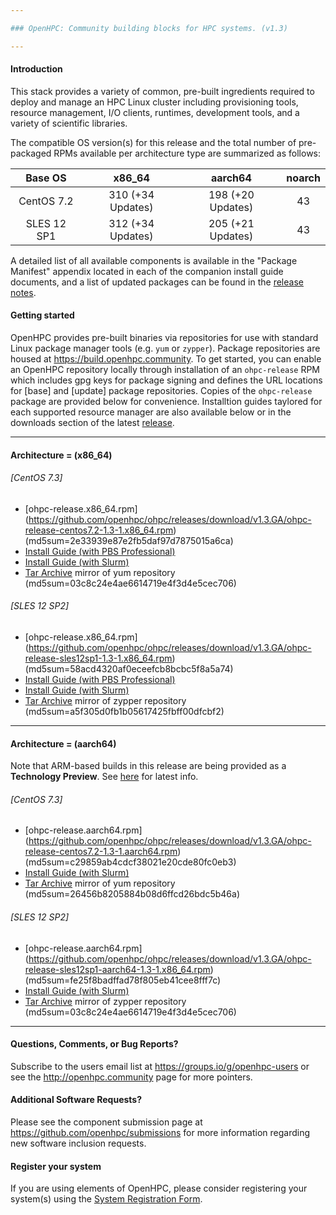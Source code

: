 ```yaml
---

### OpenHPC: Community building blocks for HPC systems. (v1.3)

---
```


#### Introduction

This stack provides a variety of common, pre-built ingredients required to
deploy and manage an HPC Linux cluster including provisioning tools, resource
management, I/O clients, runtimes, development tools, and a variety of
scientific libraries.

The compatible OS version(s) for this release and the total number of
pre-packaged RPMs available per architecture type are summarized as follows:

Base OS     | x86_64             | aarch64            | noarch
:---:       | :---:              | :---:              | :---:
CentOS 7.2  | 310 (+34 Updates) | 198 (+20 Updates) | 43
SLES 12 SP1 | 312 (+34 Updates) | 205 (+21 Updates) | 43

A detailed list of all available components is available in
the "Package Manifest" appendix located in each of the companion install
guide documents, and a list of updated packages can be found in the
[release notes](https://github.com/openhpc/ohpc/releases/tag/v1.3.GA). 

#### Getting started

OpenHPC provides pre-built binaries via repositories for use with standard
Linux package manager tools (e.g. ```yum``` or ```zypper```). Package
repositories are housed at https://build.openhpc.community. To get started, you
can enable an OpenHPC repository locally through installation of an
```ohpc-release``` RPM which includes gpg keys for package signing and defines
the URL locations for [base] and [update] package repositories. Copies of the
```ohpc-release``` package are provided below for convenience. Installtion guides 
taylored for each supported resource manager are also available below or in
the downloads section of the latest
[release](https://github.com/openhpc/ohpc/releases/tag/v1.3.GA).

---

#### Architecture = (x86_64)

###### [CentOS 7.3]
* [ohpc-release.x86_64.rpm] (https://github.com/openhpc/ohpc/releases/download/v1.3.GA/ohpc-release-centos7.2-1.3-1.x86_64.rpm) (md5sum=2e33939e87e2fb5daf97d7875015a6ca)
* [Install Guide (with PBS Professional)](https://github.com/openhpc/ohpc/releases/download/v1.3.GA/Install_guide-CentOS7.2-PBSPro-1.3-x86_64.pdf)
* [Install Guide (with Slurm)](https://github.com/openhpc/ohpc/releases/download/v1.3.GA/Install_guide-CentOS7.2-SLURM-1.3-x86_64.pdf)
* [Tar Archive](http://build.openhpc.community/dist/1.3/OpenHPC-1.3.CentOS_7.2_x86_64.tar) mirror of yum repository (md5sum=03c8c24e4ae6614719e4f3d4e5cec706)

###### [SLES 12 SP2]
* [ohpc-release.x86_64.rpm] (https://github.com/openhpc/ohpc/releases/download/v1.3.GA/ohpc-release-sles12sp1-1.3-1.x86_64.rpm) (md5sum=58acd4320af0eceefcb8bcbc5f8a5a74)
* [Install Guide (with PBS Professional)](https://github.com/openhpc/ohpc/releases/download/v1.3.GA/Install_guide-SLE_12_SP1-PBSPro-1.3-x86_64.pdf)
* [Install Guide (with Slurm)](https://github.com/openhpc/ohpc/releases/download/v1.3.GA/Install_guide-SLE_12_SP1-SLURM-1.3-x86_64.pdf)
* [Tar Archive](http://build.openhpc.community/dist/1.3/OpenHPC-1.3.SLE_12_SP1_x86_64.tar) mirror of zypper repository (md5sum=a5f305d0fb1b05617425fbff00dfcbf2)

---

#### Architecture = (aarch64)

Note that ARM-based builds in this release are being provided as a **Technology Preview**. See [here](https://github.com/openhpc/ohpc/wiki/ARM-Tech-Preview) for latest info.

###### [CentOS 7.3]
* [ohpc-release.aarch64.rpm] (https://github.com/openhpc/ohpc/releases/download/v1.3.GA/ohpc-release-centos7.2-1.3-1.aarch64.rpm) (md5sum=c29859ab4cdcf38021e20cde80fc0eb3)
* [Install Guide (with Slurm)](https://github.com/openhpc/ohpc/releases/download/v1.3.GA/Install_guide-CentOS7.2-SLURM-1.3-aarch64.pdf)
* [Tar Archive](http://build.openhpc.community/dist/1.3/OpenHPC-1.3.CentOS_7.2_aarch64.tar) mirror of yum repository (md5sum=26456b8205884b08d6ffcd26bdc5b46a)

###### [SLES 12 SP2]
* [ohpc-release.aarch64.rpm] (https://github.com/openhpc/ohpc/releases/download/v1.3.GA/ohpc-release-sles12sp1-aarch64-1.3-1.x86_64.rpm) (md5sum=fe25f8badffad78f805eb41cee8fff7c)
* [Install Guide (with Slurm)](https://github.com/openhpc/ohpc/releases/download/v1.3.GA/Install_guide-SLE_12_SP1-SLURM-1.3-aarch64.pdf)
* [Tar Archive](http://build.openhpc.community/dist/1.3/OpenHPC-1.3.SLE_12_SP1_aarch64.tar) mirror of zypper repository (md5sum=03c8c24e4ae6614719e4f3d4e5cec706)

---

#### Questions, Comments, or Bug Reports?

Subscribe to the users email list at https://groups.io/g/openhpc-users or see
the http://openhpc.community page for more pointers.

#### Additional Software Requests?

Please see the component submission page at
https://github.com/openhpc/submissions for more information regarding new
software inclusion requests.

#### Register your system

If you are using elements of OpenHPC, please consider registering your
system(s) using the [System Registration
Form](https://drive.google.com/open?id=1KvFM5DONJigVhOlmDpafNTDDRNTYVdolaYYzfrHkOWI).


